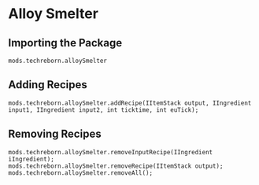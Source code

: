 # Alloy Smelter

## Importing the Package
`mods.techreborn.alloySmelter`

## Adding Recipes
```zenscript
mods.techreborn.alloySmelter.addRecipe(IItemStack output, IIngredient input1, IIngredient input2, int ticktime, int euTick);
```

## Removing Recipes
```zenscript
mods.techreborn.alloySmelter.removeInputRecipe(IIngredient iIngredient);
mods.techreborn.alloySmelter.removeRecipe(IItemStack output);
mods.techreborn.alloySmelter.removeAll();
```